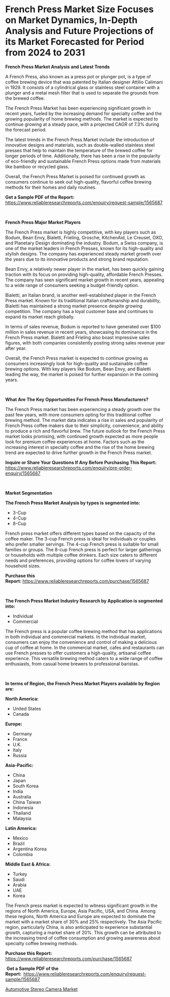<p><h1>French Press Market Size Focuses on Market Dynamics, In-Depth Analysis and Future Projections of its Market Forecasted for Period from 2024 to 2031</h1></p><p><strong>French Press Market Analysis and Latest Trends</strong></p>
<p><p>A French Press, also known as a press pot or plunger pot, is a type of coffee brewing device that was patented by Italian designer Attilio Calimani in 1929. It consists of a cylindrical glass or stainless steel container with a plunger and a metal mesh filter that is used to separate the grounds from the brewed coffee.</p><p>The French Press Market has been experiencing significant growth in recent years, fueled by the increasing demand for specialty coffee and the growing popularity of home brewing methods. The market is expected to continue growing at a steady pace, with a projected CAGR of 7.3% during the forecast period.</p><p>The latest trends in the French Press Market include the introduction of innovative designs and materials, such as double-walled stainless steel presses that help to maintain the temperature of the brewed coffee for longer periods of time. Additionally, there has been a rise in the popularity of eco-friendly and sustainable French Press options made from materials like bamboo or recycled glass.</p><p>Overall, the French Press Market is poised for continued growth as consumers continue to seek out high-quality, flavorful coffee brewing methods for their homes and daily routines.</p></p>
<p><strong>Get a Sample PDF of the Report:&nbsp;</strong> <a href="https://www.reliableresearchreports.com/enquiry/request-sample/1565687">https://www.reliableresearchreports.com/enquiry/request-sample/1565687</a></p>
<p>&nbsp;</p>
<p><strong>French Press Major Market Players</strong></p>
<p><p>The French Press market is highly competitive, with key players such as Bodum, Bean Envy, Bialetti, Frieling, Grosche, KitchenAid, Le Creuset, OXO, and Planetary Design dominating the industry. Bodum, a Swiss company, is one of the market leaders in French Presses, known for its high-quality and stylish designs. The company has experienced steady market growth over the years due to its innovative products and strong brand reputation.</p><p>Bean Envy, a relatively newer player in the market, has been quickly gaining traction with its focus on providing high-quality, affordable French Presses. The company has seen significant market growth in recent years, appealing to a wide range of consumers seeking a budget-friendly option.</p><p>Bialetti, an Italian brand, is another well-established player in the French Press market. Known for its traditional Italian craftsmanship and durability, Bialetti has maintained a strong market presence despite growing competition. The company has a loyal customer base and continues to expand its market reach globally.</p><p>In terms of sales revenue, Bodum is reported to have generated over $100 million in sales revenue in recent years, showcasing its dominance in the French Press market. Bialetti and Frieling also boast impressive sales figures, with both companies consistently posting strong sales revenue year after year.</p><p>Overall, the French Press market is expected to continue growing as consumers increasingly look for high-quality and sustainable coffee brewing options. With key players like Bodum, Bean Envy, and Bialetti leading the way, the market is poised for further expansion in the coming years.</p></p>
<p>&nbsp;</p>
<p><strong>What Are The Key Opportunities For French Press Manufacturers?</strong></p>
<p><p>The French Press market has been experiencing a steady growth over the past few years, with more consumers opting for this traditional coffee brewing method. The market data indicates a rise in sales and popularity of French Press coffee makers due to their simplicity, convenience, and ability to produce a rich and flavorful brew. The future outlook for the French Press market looks promising, with continued growth expected as more people look for premium coffee experiences at home. Factors such as the increasing interest in specialty coffee and the rise of the home brewing trend are expected to drive further growth in the French Press market.</p></p>
<p><strong>Inquire or Share Your Questions If Any Before Purchasing This Report:</strong> <a href="https://www.reliableresearchreports.com/enquiry/pre-order-enquiry/1565687">https://www.reliableresearchreports.com/enquiry/pre-order-enquiry/1565687</a></p>
<p>&nbsp;</p>
<p><strong>Market Segmentation</strong></p>
<p><strong>The French Press Market Analysis by types is segmented into:</strong></p>
<p><ul><li>3-Cup</li><li>4-Cup</li><li>8-Cup</li></ul></p>
<p><p>French press market offers different types based on the capacity of the coffee maker. The 3-cup French press is ideal for individuals or couples who prefer smaller servings. The 4-cup French press is suitable for small families or groups. The 8-cup French press is perfect for larger gatherings or households with multiple coffee drinkers. Each size caters to different needs and preferences, providing options for coffee lovers of varying household sizes.</p></p>
<p><strong>Purchase this Report:&nbsp;</strong><a href="https://www.reliableresearchreports.com/purchase/1565687">https://www.reliableresearchreports.com/purchase/1565687</a></p>
<p>&nbsp;</p>
<p><strong>The French Press Market Industry Research by Application is segmented into:</strong></p>
<p><ul><li>Individual</li><li>Commercial</li></ul></p>
<p><p>The French press is a popular coffee brewing method that has applications in both individual and commercial markets. In the individual market, consumers can enjoy the convenience and control of making a delicious cup of coffee at home. In the commercial market, cafes and restaurants can use French presses to offer customers a high-quality, artisanal coffee experience. This versatile brewing method caters to a wide range of coffee enthusiasts, from casual home brewers to professional baristas.</p></p>
<p>&nbsp;</p>
<p><strong>In terms of Region, the French Press Market Players available by Region are:</strong></p>
<p>
    <p> <strong> North America: </strong>
        <ul>
            <li>United States</li>
            <li>Canada</li>
        </ul>
        </p> 
    <p> <strong> Europe: </strong>
        <ul>
            <li>Germany</li>
            <li>France</li>
            <li>U.K.</li>
            <li>Italy</li>
            <li>Russia</li>
        </ul>
        </p> 
    <p> <strong> Asia-Pacific: </strong>
        <ul>
            <li>China</li>
            <li>Japan</li>
            <li>South Korea</li>
            <li>India</li>
            <li>Australia</li>
            <li>China Taiwan</li>
            <li>Indonesia</li>
            <li>Thailand</li>
            <li>Malaysia</li>
        </ul>
        </p> 
    <p> <strong> Latin America: </strong>
        <ul>
            <li>Mexico</li>
            <li>Brazil</li>
            <li>Argentina Korea</li>
            <li>Colombia</li>
        </ul>
        </p> 
    <p> <strong> Middle East & Africa: </strong>
        <ul>
            <li>Turkey</li>
            <li>Saudi</li>
            <li>Arabia</li>
            <li>UAE</li>
            <li>Korea</li>
        </ul>
    </p>
    </p>
<p><p>The French press market is expected to witness significant growth in the regions of North America, Europe, Asia Pacific, USA, and China. Among these regions, North America and Europe are expected to dominate the market with a market share of 30% and 25% respectively. The Asia Pacific region, particularly China, is also anticipated to experience substantial growth, capturing a market share of 20%. This growth can be attributed to the increasing trend of coffee consumption and growing awareness about specialty coffee brewing methods.</p></p>
<p><strong>Purchase this Report: </strong><a href="https://www.reliableresearchreports.com/purchase/1565687">https://www.reliableresearchreports.com/purchase/1565687</a></p>
<p>&nbsp;<strong>Get a Sample PDF of the Report:&nbsp;&nbsp;</strong><a href="https://www.reliableresearchreports.com/enquiry/request-sample/1565687">https://www.reliableresearchreports.com/enquiry/request-sample/1565687</a></p>
<p><strong></strong></p>
<p><p><a href="https://extreme-scabiosa-c81.notion.site/Automotive-Stereo-Camera-Market-Share-Market-New-Trends-Analysis-Report-By-Type-By-Application-B-0132ff848f824eacb36832441d500415">Automotive Stereo Camera Market</a></p></p>